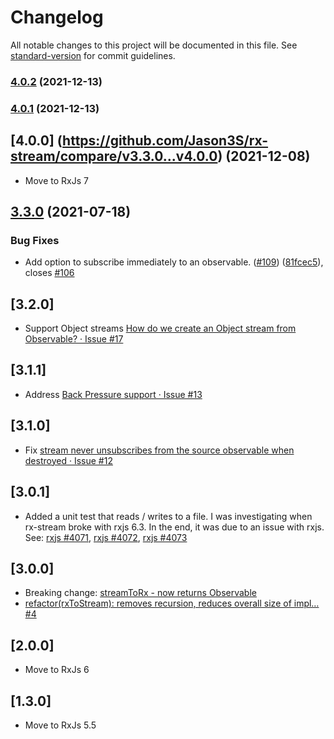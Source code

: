# Changelog

All notable changes to this project will be documented in this file. See [standard-version](https://github.com/conventional-changelog/standard-version) for commit guidelines.

### [4.0.2](https://github.com/Jason3S/rx-stream/compare/v4.0.1...v4.0.2) (2021-12-13)

### [4.0.1](https://github.com/Jason3S/rx-stream/compare/v3.3.0...v4.0.1) (2021-12-13)

## [4.0.0] (https://github.com/Jason3S/rx-stream/compare/v3.3.0...v4.0.0) (2021-12-08)

* Move to RxJs 7

## [3.3.0](https://github.com/Jason3S/rx-stream/compare/v3.2.1...v3.3.0) (2021-07-18)


### Bug Fixes

* Add option to subscribe immediately to an observable. ([#109](https://github.com/Jason3S/rx-stream/issues/109)) ([81fcec5](https://github.com/Jason3S/rx-stream/commit/81fcec5462849246290e00d77796642781bb3156)), closes [#106](https://github.com/Jason3S/rx-stream/issues/106)

## [3.2.0]
* Support Object streams [How do we create an Object stream from Observable? · Issue #17](https://github.com/Jason3S/rx-stream/issues/17)

## [3.1.1]
* Address [Back Pressure support · Issue #13](https://github.com/Jason3S/rx-stream/issues/13)

## [3.1.0]
* Fix [stream never unsubscribes from the source observable when destroyed · Issue #12](https://github.com/Jason3S/rx-stream/issues/12)

## [3.0.1]
* Added a unit test that reads / writes to a file. I was investigating when rx-stream broke with rxjs 6.3. In the end, it was due to an issue with rxjs.
  See: [rxjs #4071](https://github.com/ReactiveX/rxjs/issues/4071), [rxjs #4072](https://github.com/ReactiveX/rxjs/issues/4072), [rxjs #4073](https://github.com/ReactiveX/rxjs/issues/4073)

## [3.0.0]
* Breaking change: [streamToRx - now returns Observable](https://github.com/Jason3S/rx-stream/pull/3)
* [refactor(rxToStream): removes recursion, reduces overall size of impl… #4](https://github.com/Jason3S/rx-stream/pull/4)

## [2.0.0]
* Move to RxJs 6

## [1.3.0]
* Move to RxJs 5.5
